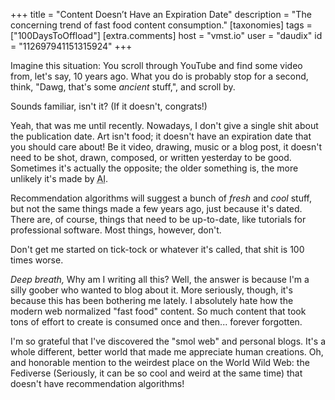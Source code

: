 +++
title = "Content Doesn’t Have an Expiration Date"
description = "The concerning trend of fast food content consumption."
[taxonomies]
tags = ["100DaysToOffload"]
[extra.comments]
host = "vmst.io"
user = "daudix"
id = "112697941151315924"
+++

Imagine this situation: You scroll through YouTube and find some video from, let's say, 10 years ago. What you do is probably stop for a second, think, "Dawg, that's some *ancient* stuff,", and scroll by.

Sounds familiar, isn't it? (If it doesn't, congrats!)

Yeah, that was me until recently. Nowadays, I don't give a single shit about the publication date. Art isn't food; it doesn't have an expiration date that you should care about! Be it video, drawing, music or a blog post, it doesn't need to be shot, drawn, composed, or written yesterday to be good. Sometimes it's actually the opposite; the older something is, the more unlikely it's made by <abbr title="Actual Idiot">AI</abbr>.

Recommendation algorithms will suggest a bunch of *fresh* and *cool* stuff, but not the same things made a few years ago, just because it's dated. There are, of course, things that need to be up-to-date, like tutorials for professional software. Most things, however, don't.

Don't get me started on tick-tock or whatever it's called, that shit is 100 times worse.

*Deep breath,* Why am I writing all this? Well, the answer is because I'm a silly goober who wanted to blog about it. More seriously, though, it's because this has been bothering me lately. I absolutely hate how the modern web normalized "fast food" content. So much content that took tons of effort to create is consumed once and then... forever forgotten.

I'm so grateful that I've discovered the "smol web" and personal blogs. It's a whole different, better world that made me appreciate human creations. Oh, and honorable mention to the weirdest place on the World Wild Web: the Fediverse (Seriously, it can be so cool and weird at the same time) that doesn't have recommendation algorithms!

